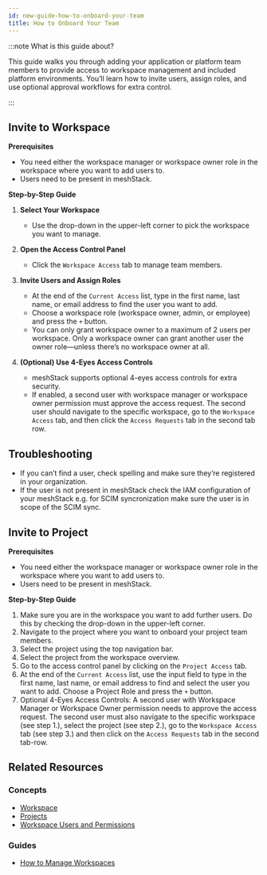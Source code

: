 ```yaml
---
id: new-guide-how-to-onboard-your-team
title: How to Onboard Your Team
---
```


:::note What is this guide about?

This guide walks you through adding your application or platform team members to provide access to workspace management and included platform environments. You’ll learn how to invite users, assign roles, and use optional approval workflows for extra control.

:::

## Invite to Workspace

**Prerequisites**

- You need either the workspace manager or workspace owner role in the workspace where you want to add users to.
- Users need to be present in meshStack.

**Step-by-Step Guide**

1. **Select Your Workspace**
   - Use the drop-down in the upper-left corner to pick the workspace you want to manage.

2. **Open the Access Control Panel**
   - Click the `Workspace Access` tab to manage team members.

3. **Invite Users and Assign Roles**
   - At the end of the `Current Access` list, type in the first name, last name, or email address to find the user you want to add.
   - Choose a workspace role (workspace owner, admin, or employee) and press the `+` button.
   - You can only grant workspace owner to a maximum of 2 users per workspace. Only a workspace owner can grant another user the owner role—unless there’s no workspace owner at all.

4. **(Optional) Use 4-Eyes Access Controls**
   - meshStack supports optional 4-eyes access controls for extra security.
   - If enabled, a second user with workspace manager or workspace owner permission must approve the access request. The second user should navigate to the specific workspace, go to the `Workspace Access` tab, and then click the `Access Requests` tab in the second tab row.

## Troubleshooting

- If you can’t find a user, check spelling and make sure they’re registered in your organization.
- If the user is not present in meshStack check the IAM configuration of your meshStack e.g. for SCIM syncronization make sure the user is in scope of the SCIM sync.

## Invite to Project

**Prerequisites**

- You need either the workspace manager or workspace owner role in the workspace where you want to add users to.
- Users need to be present in meshStack.

**Step-by-Step Guide**

1. Make sure you are in the workspace you want to add further users. Do this by checking the drop-down in the upper-left corner.
2. Navigate to the project where you want to onboard your project team members.
3. Select the project using the top navigation bar.
4. Select the project from the workspace overview.
5. Go to the access control panel by clicking on the `Project Access` tab.
6. At the end of the `Current Access` list, use the input field to type in the first name, last name, or email address to find and select the user you want to add. Choose a Project Role and press the `+` button.
7. Optional 4-Eyes Access Controls: A second user with Workspace Manager or Workspace Owner permission needs to approve the access request. The second user must also navigate to the specific workspace (see step 1.), select the project (see step 2.), go to the `Workspace Access` tab (see step 3.) and then click on the `Access Requests` tab in the second tab-row.

## Related Resources

### Concepts

- [Workspace](./new-concept-workspace.md)
- [Projects](./new-concept-project.md)
- [Workspace Users and Permissions](./new-concept-users-and-groups.md#workspace-users-and-permissions)

### Guides

- [How to Manage Workspaces](./new-guide-how-to-manage-a-workspace.md)
